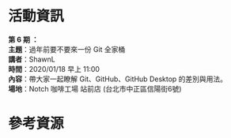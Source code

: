 # 活動資訊

**第 6 期 ：**<br>
**主題**：過年前要不要來一份 Git 全家桶<br>
**講者**：ShawnL<br>
**時間**：2020/01/18 早上 11:00<br>
**內容**：帶大家一起瞭解 Git、GitHub、GitHub Desktop 的差別與用法。 <br>
**場地**：Notch 咖啡工場 站前店 (台北市中正區信陽街6號) <br>



# 參考資源
